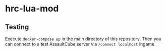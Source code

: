 # hrc-lua-mod

## Testing

Execute `docker-compose up` in the main directory of this repository.
Then you can connect to a test AssaultCube server via `/connect localhost` ingame.
